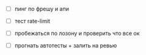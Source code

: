- [ ] пинг по фрешу и апи
- [ ] тест rate-limit
- [ ] пробежаться по лозону и проверить что все ок
- [ ] прогнать автотесты + залить на ревью



